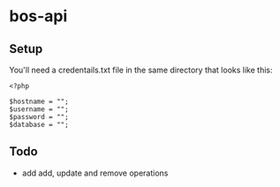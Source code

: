 # bos-api


## Setup

You'll need a credentails.txt file in the same directory that looks like this:
```
<?php

$hostname = "";
$username = "";
$password = "";
$database = "";
```


## Todo

+ add add, update and remove operations
